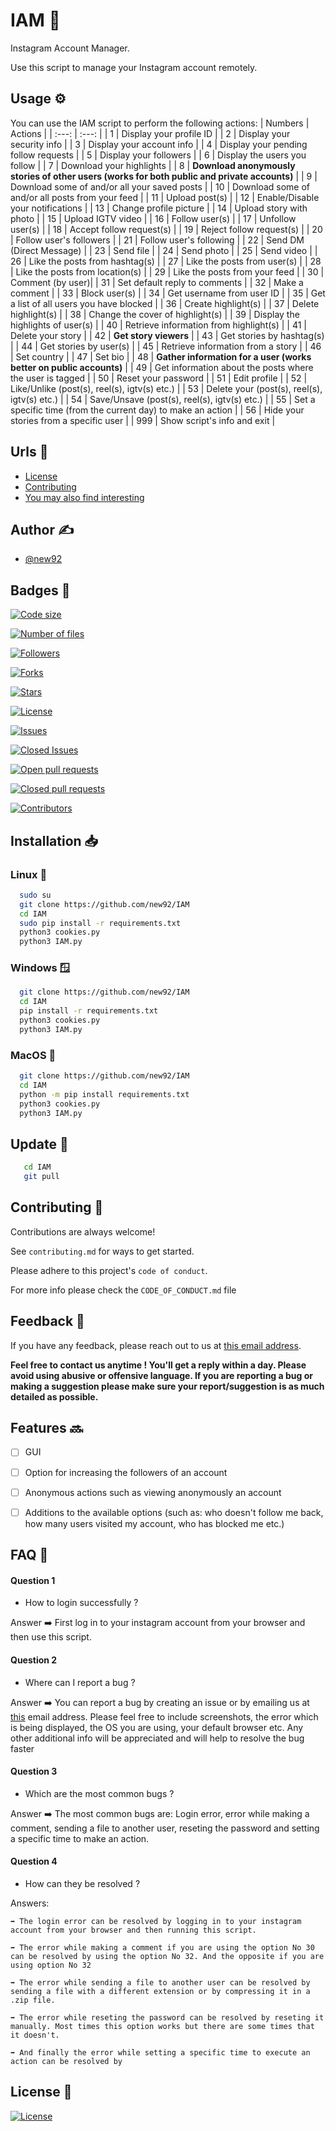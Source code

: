 # IAM 🤖

Instagram Account Manager.

Use this script to manage your Instagram account remotely.


## Usage ⚙️

You can use the IAM script to perform the following actions:
| Numbers | Actions |
| :---: | :---: |
| 1 | Display your profile ID |
| 2 | Display your security info |
| 3 | Display your account info |
| 4 | Display your pending follow requests |
| 5 | Display your followers |
| 6 | Display the users you follow |
| 7 | Download your highlights |
| 8 | **Download anonymously stories of other users (works for both public and private accounts)** |
| 9 | Download some of and/or all your saved posts |
| 10 | Download some of and/or all posts from your feed |
| 11 | Upload post(s) |
| 12 | Enable/Disable your notifications |
| 13 | Change profile picture |
| 14 | Upload story with photo |
| 15 | Upload IGTV video |
| 16 | Follow user(s) |
| 17 | Unfollow user(s) |
| 18 | Accept follow request(s) |
| 19 | Reject follow request(s) |
| 20 | Follow user's followers |
| 21 | Follow user's following |
| 22 | Send DM (Direct Message) |
| 23 | Send file |
| 24 | Send photo |
| 25 | Send video |
| 26 | Like the posts from hashtag(s) |
| 27 | Like the posts from user(s) |
| 28 | Like the posts from location(s) |
| 29 | Like the posts from your feed |
| 30 | Comment (by user)|
| 31 | Set default reply to comments |
| 32 | Make a comment |
| 33 | Block user(s) |
| 34 | Get username from user ID |
| 35 | Get a list of all users you have blocked |
| 36 | Create highlight(s) |
| 37 | Delete highlight(s) |
| 38 | Change the cover of highlight(s) |
| 39 | Display the highlights of user(s) |
| 40 | Retrieve information from highlight(s) |
| 41 | Delete your story |
| 42 | **Get story viewers** |
| 43 | Get stories by hashtag(s) |
| 44 | Get stories by user(s) |
| 45 | Retrieve information from a story |
| 46 | Set country |
| 47 | Set bio |
| 48 | **Gather information for a user (works better on public accounts)** |
| 49 | Get information about the posts where the user is tagged |
| 50 | Reset your password |
| 51 | Edit profile |
| 52 | Like/Unlike (post(s), reel(s), igtv(s) etc.) |
| 53 | Delete your (post(s), reel(s), igtv(s) etc.) |
| 54 | Save/Unsave (post(s), reel(s), igtv(s) etc.) |
| 55 | Set a specific time (from the current day) to make an action |
| 56 | Hide your stories from a specific user |
| 999 | Show script's info and exit |

## Urls 🔗

 - [License](https://github.com/new92/IAM/blob/main/LICENSE)
 - [Contributing](https://github.com/new92/IAM/blob/main/CONTRIBUTING.md)
 - [You may also find interesting](https://github.com/new92?tab=repositories)


## Author ✍️

- [@new92](https://www.github.com/new92)


## Badges 📛


[![Code size](https://img.shields.io/github/languages/code-size/new92/IAM?style=for-the-badge)](https://img.shields.io/github/languages/code-size/new92/IAM)

[![Number of files](https://img.shields.io/github/directory-file-count/new92/IAM?style=for-the-badge)](https://img.shields.io/github/directory-file-count/new92/IAM)

[![Followers](https://img.shields.io/github/followers/new92?style=for-the-badge)](https://img.shields.io/github/followers/new92?style=social)

[![Forks](https://img.shields.io/github/forks/new92/IAM?style=for-the-badge)](https://img.shields.io/github/forks/new92/IAM?style=social)

[![Stars](https://img.shields.io/github/stars/new92/IAM?style=for-the-badge)](https://img.shields.io/github/stars/new92/IAM?style=social)

[![License](https://img.shields.io/github/license/new92/IAM?style=for-the-badge)](https://img.shields.io/github/license/new92/IAM)

[![Issues](https://img.shields.io/github/issues-raw/new92/IAM?style=for-the-badge)](https://img.shields.io/github/issues-raw/new92/IAM)

[![Closed Issues](https://img.shields.io/github/issues-closed-raw/new92/IAM?style=for-the-badge)](https://img.shields.io/github/issues-closed-raw/new92/IAM)

[![Open pull requests](https://img.shields.io/github/issues-pr-raw/new92/IAM?style=for-the-badge)](https://img.shields.io/github/issues-pr-raw/new92/IAM)

[![Closed pull requests](https://img.shields.io/github/issues-pr-closed-raw/new92/IAM?style=for-the-badge)](https://img.shields.io/github/issues-pr-closed-raw/new92/IAM)

[![Contributors](https://img.shields.io/github/contributors/new92/IAM?style=for-the-badge)](https://img.shields.io/github/contributors/new92/IAM)


## Installation 📥

### Linux 🐧

```bash
  sudo su
  git clone https://github.com/new92/IAM
  cd IAM
  sudo pip install -r requirements.txt
  python3 cookies.py
  python3 IAM.py
```

### Windows 🪟

```bash
  git clone https://github.com/new92/IAM
  cd IAM
  pip install -r requirements.txt
  python3 cookies.py
  python3 IAM.py
```

### MacOS 🍎

```bash
  git clone https://github.com/new92/IAM
  cd IAM
  python -m pip install requirements.txt
  python3 cookies.py
  python3 IAM.py
```

## Update 🔄️

```bash
   cd IAM
   git pull
```

## Contributing 🤝

Contributions are always welcome!

See `contributing.md` for ways to get started.

Please adhere to this project's `code of conduct`.

For more info please check the `CODE_OF_CONDUCT.md` file


## Feedback 💭

If you have any feedback, please reach out to us at <a href="mailto:new92github@gmail.com">this email address</a>.

**Feel free to contact us anytime ! You'll get a reply within a day. Please avoid using abusive or offensive language.
If you are reporting a bug or making a suggestion please make sure your report/suggestion is as much detailed as possible.**


## Features 🔜

- [ ] GUI
- [ ] Option for increasing the followers of an account
- [ ] Anonymous actions such as viewing anonymously an account
- [ ] Additions to the available options (such as: who doesn't follow me back, how many users visited my account, who has blocked me etc.)


## FAQ 🤔

#### Question 1

- How to login successfully ?

Answer ➡️ First log in to your instagram account from your browser and then use this script.

#### Question 2

- Where can I report a bug ?

Answer ➡️ You can report a bug by creating an issue or by emailing us at <a href="mailto:new92github@gmail.com">this</a> email address. Please feel free to include screenshots, the error which is being displayed, the OS you are using, your default browser etc. Any other additional info will be appreciated and will help to resolve the bug faster

#### Question 3

- Which are the most common bugs ?

Answer ➡️ The most common bugs are: Login error, error while making a comment, sending a file to another user, reseting the password and setting a specific time to make an action.

#### Question 4

- How can they be resolved ?

Answers:

    ➡️ The login error can be resolved by logging in to your instagram account from your browser and then running this script.
    
    ➡️ The error while making a comment if you are using the option No 30 can be resolved by using the option No 32. And the opposite if you are using option No 32
    
    ➡️ The error while sending a file to another user can be resolved by sending a file with a different extension or by compressing it in a .zip file.
    
    ➡️ The error while reseting the password can be resolved by reseting it manually. Most times this option works but there are some times that it doesn't.
    
    ➡️ And finally the error while setting a specific time to execute an action can be resolved by 


    
## License 📄

[![License](https://img.shields.io/github/license/new92/IAM?style=for-the-badge)](https://img.shields.io/github/license/new92/IAM)

